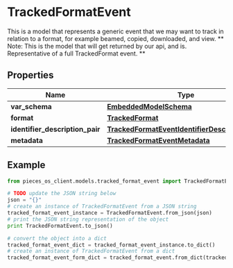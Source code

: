# TrackedFormatEvent

This is a model that represents a generic event that we may want to track in relation to a format, for example beamed, copied, downloaded, and view. ** Note: This is the model that will get returned by our api, and is. Representative of a full TrackedFormat event. **

## Properties

Name | Type | Description | Notes
------------ | ------------- | ------------- | -------------
**var_schema** | [**EmbeddedModelSchema**](EmbeddedModelSchema) |  | [optional] 
**format** | [**TrackedFormat**](TrackedFormat) |  | 
**identifier_description_pair** | [**TrackedFormatEventIdentifierDescriptionPairs**](TrackedFormatEventIdentifierDescriptionPairs) |  | 
**metadata** | [**TrackedFormatEventMetadata**](TrackedFormatEventMetadata) |  | [optional] 

## Example

```python
from pieces_os_client.models.tracked_format_event import TrackedFormatEvent

# TODO update the JSON string below
json = "{}"
# create an instance of TrackedFormatEvent from a JSON string
tracked_format_event_instance = TrackedFormatEvent.from_json(json)
# print the JSON string representation of the object
print TrackedFormatEvent.to_json()

# convert the object into a dict
tracked_format_event_dict = tracked_format_event_instance.to_dict()
# create an instance of TrackedFormatEvent from a dict
tracked_format_event_form_dict = tracked_format_event.from_dict(tracked_format_event_dict)
```



